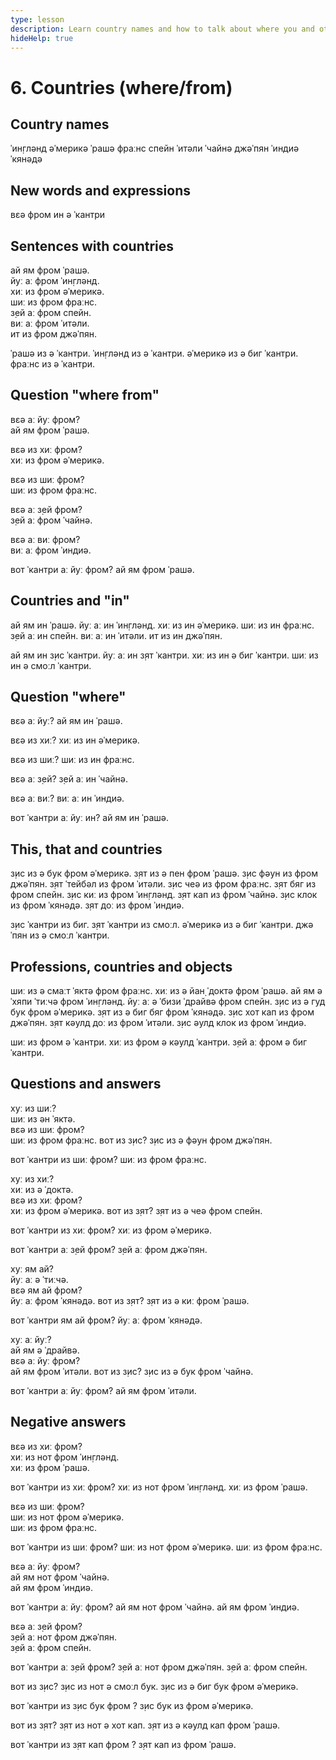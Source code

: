 ```yaml
---
type: lesson
description: Learn country names and how to talk about where you and others are from using 'where', 'from', and 'in' with proper sentence structure
hideHelp: true
---
```


# 6. Countries (where/from)

## Country names

ˈин̣глəнд
əˈмерикə
ˈрашə
фраːнс
спейн
ˈитəли
ˈчайнə
джəˈпян
ˈиндиə
ˈкянəдə

## New words and expressions

вɛə
фром
ин
ə ˈкантри

## Sentences with countries

ай ям фром ˈрашə.  
йуː аː фром ˈин̣глəнд.  
хиː из фром əˈмерикə.  
шиː из фром фраːнс.  
з̣ей аː фром спейн.  
виː аː фром ˈитəли.  
ит из фром джəˈпян.

ˈрашə из ə ˈкантри.
ˈин̣глəнд из ə ˈкантри.
əˈмерикə из ə биг ˈкантри.
фраːнс из ə ˈкантри.

## Question "where from"

вɛə аː йуː фром?  
ай ям фром ˈрашə.

вɛə из хиː фром?  
хиː из фром əˈмерикə.

вɛə из шиː фром?  
шиː из фром фраːнс.

вɛə аː з̣ей фром?  
з̣ей аː фром ˈчайнə.

вɛə аː виː фром?  
виː аː фром ˈиндиə.

вот ˈкантри аː йуː фром?
ай ям фром ˈрашə.

## Countries and "in"

ай ям ин ˈрашə.
йуː аː ин ˈин̣глəнд.
хиː из ин əˈмерикə.
шиː из ин фраːнс.
з̣ей аː ин спейн.
виː аː ин ˈитəли.
ит из ин джəˈпян.

ай ям ин з̣ис ˈкантри.
йуː аː ин з̣ят ˈкантри.
хиː из ин ə биг ˈкантри.
шиː из ин ə смоːл ˈкантри.

## Question "where"

вɛə аː йуː?
ай ям ин ˈрашə.

вɛə из хиː?
хиː из ин əˈмерикə.

вɛə из шиː?
шиː из ин фраːнс.

вɛə аː з̣ей?
з̣ей аː ин ˈчайнə.

вɛə аː виː?
виː аː ин ˈиндиə.

вот ˈкантри аː йуː ин?
ай ям ин ˈрашə.

## This, that and countries

з̣ис из ə бук фром əˈмерикə.
з̣ят из ə пен фром ˈрашə.
з̣ис фəун из фром джəˈпян.
з̣ят ˈтейбəл из фром ˈитəли.
з̣ис чеə из фром фраːнс.
з̣ят бяг из фром спейн.
з̣ис киː из фром ˈин̣глəнд.
з̣ят кап из фром ˈчайнə.
з̣ис клок из фром ˈкянəдə.
з̣ят доː из фром ˈиндиə.

з̣ис ˈкантри из биг.
з̣ят ˈкантри из смоːл.
əˈмерикə из ə биг ˈкантри.
джəˈпян из ə смоːл ˈкантри.

## Professions, countries and objects

шиː из ə смаːт ˈяктə фром фраːнс.
хиː из ə йан̣ ˈдоктə фром ˈрашə.
ай ям ə ˈхяпи ˈтиːчə фром ˈин̣глəнд.
йуː аː ə ˈбизи ˈдрайвə фром спейн.
з̣ис из ə гуд бук фром əˈмерикə.
з̣ят из ə биг бяг фром ˈкянəдə.
з̣ис хот кап из фром джəˈпян.
з̣ят кəулд доː из фром ˈитəли.
з̣ис əулд клок из фром ˈиндиə.

шиː из фром ə ˈкантри.
хиː из фром ə кəулд ˈкантри.
з̣ей аː фром ə биг ˈкантри.

## Questions and answers

хуː из шиː?  
шиː из əн ˈяктə.  
вɛə из шиː фром?  
шиː из фром фраːнс.
вот из з̣ис?
з̣ис из ə фəун фром джəˈпян.

вот ˈкантри из шиː фром?
шиː из фром фраːнс.

хуː из хиː?  
хиː из ə ˈдоктə.  
вɛə из хиː фром?  
хиː из фром əˈмерикə.
вот из з̣ят?
з̣ят из ə чеə фром спейн.

вот ˈкантри из хиː фром?
хиː из фром əˈмерикə.

вот ˈкантри аː з̣ей фром?
з̣ей аː фром джəˈпян.

хуː ям ай?  
йуː аː ə ˈтиːчə.  
вɛə ям ай фром?  
йуː аː фром ˈкянəдə.
вот из з̣ят?
з̣ят из ə киː фром ˈрашə.

вот ˈкантри ям ай фром?
йуː аː фром ˈкянəдə.

хуː аː йуː?  
ай ям ə ˈдрайвə.  
вɛə аː йуː фром?  
ай ям фром ˈитəли.
вот из з̣ис?
з̣ис из ə бук фром ˈчайнə.

вот ˈкантри аː йуː фром?
ай ям фром ˈитəли.

## Negative answers

вɛə из хиː фром?  
хиː из нот фром ˈин̣глəнд.  
хиː из фром ˈрашə.

вот ˈкантри из хиː фром?
хиː из нот фром ˈин̣глəнд.
хиː из фром ˈрашə.

вɛə из шиː фром?  
шиː из нот фром əˈмерикə.  
шиː из фром фраːнс.

вот ˈкантри из шиː фром?
шиː из нот фром əˈмерикə.
шиː из фром фраːнс.

вɛə аː йуː фром?  
ай ям нот фром ˈчайнə.  
ай ям фром ˈиндиə.

вот ˈкантри аː йуː фром?
ай ям нот фром ˈчайнə.
ай ям фром ˈиндиə.

вɛə аː з̣ей фром?  
з̣ей аː нот фром джəˈпян.  
з̣ей аː фром спейн.

вот ˈкантри аː з̣ей фром?
з̣ей аː нот фром джəˈпян.
з̣ей аː фром спейн.

вот из з̣ис?
з̣ис из нот ə смоːл бук.
з̣ис из ə биг бук фром əˈмерикə.

вот ˈкантри из з̣ис бук фром ?
з̣ис бук из фром əˈмерикə.

вот из з̣ят?
з̣ят из нот ə хот кап.
з̣ят из ə кəулд кап фром ˈрашə.

вот ˈкантри из з̣ят кап фром ?
з̣ят кап из фром ˈрашə.
